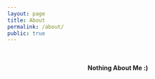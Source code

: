 ```yaml
---
layout: page
title: About
permalink: /about/
public: true
---
```

<br>
<br>
<center><b>Nothing About Me :) </b></center>
<br>
<br>

<!--

Surprise !!!

Coder

Language:C、Objective-C
Platform:Linux、macOS、iOS
Email:asvircc@asvir.cc 

-->


